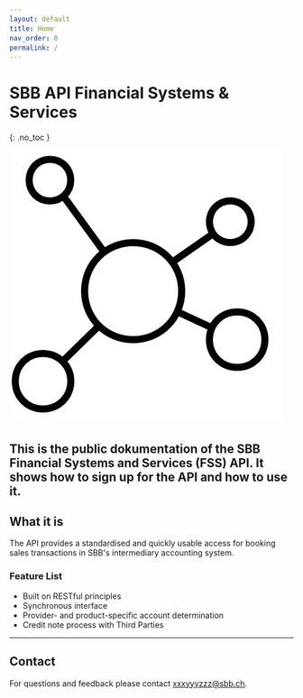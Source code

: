 ```yaml
---
layout: default
title: Home
nav_order: 0
permalink: /
---
```

# SBB API Financial Systems & Services
{: .no_toc }

![SBB API](images/logo.jpg)

This is the public dokumentation of the SBB Financial Systems and Services (FSS) API. It shows how to sign up for the API and how to use it.
---

## What it is
The API provides a standardised and quickly usable access for booking sales transactions in SBB's intermediary accounting system.

### Feature List
- Built on RESTful principles
- Synchronous interface
- Provider- and product-specific account determination
- Credit note process with Third Parties

---

## Contact
For questions and feedback please contact [xxxyyyzzz@sbb.ch](mailto:xxxyyyzzz@sbb.ch).
